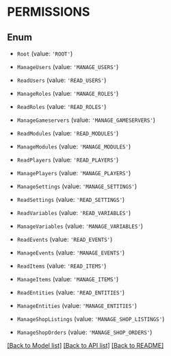 # PERMISSIONS


## Enum

* `Root` (value: `'ROOT'`)

* `ManageUsers` (value: `'MANAGE_USERS'`)

* `ReadUsers` (value: `'READ_USERS'`)

* `ManageRoles` (value: `'MANAGE_ROLES'`)

* `ReadRoles` (value: `'READ_ROLES'`)

* `ManageGameservers` (value: `'MANAGE_GAMESERVERS'`)

* `ReadModules` (value: `'READ_MODULES'`)

* `ManageModules` (value: `'MANAGE_MODULES'`)

* `ReadPlayers` (value: `'READ_PLAYERS'`)

* `ManagePlayers` (value: `'MANAGE_PLAYERS'`)

* `ManageSettings` (value: `'MANAGE_SETTINGS'`)

* `ReadSettings` (value: `'READ_SETTINGS'`)

* `ReadVariables` (value: `'READ_VARIABLES'`)

* `ManageVariables` (value: `'MANAGE_VARIABLES'`)

* `ReadEvents` (value: `'READ_EVENTS'`)

* `ManageEvents` (value: `'MANAGE_EVENTS'`)

* `ReadItems` (value: `'READ_ITEMS'`)

* `ManageItems` (value: `'MANAGE_ITEMS'`)

* `ReadEntities` (value: `'READ_ENTITIES'`)

* `ManageEntities` (value: `'MANAGE_ENTITIES'`)

* `ManageShopListings` (value: `'MANAGE_SHOP_LISTINGS'`)

* `ManageShopOrders` (value: `'MANAGE_SHOP_ORDERS'`)

[[Back to Model list]](../README.md#documentation-for-models) [[Back to API list]](../README.md#documentation-for-api-endpoints) [[Back to README]](../README.md)
